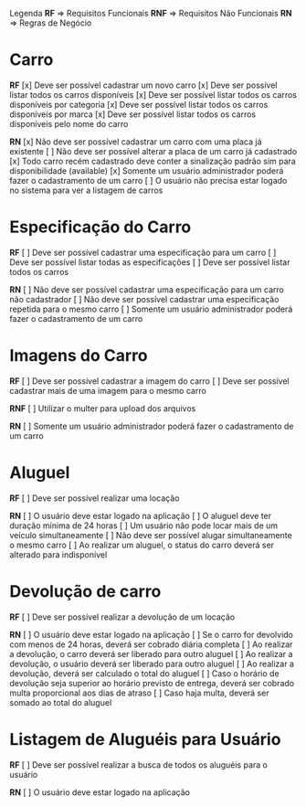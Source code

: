 Legenda
**RF** => Requisitos Funcionais
**RNF** => Requisitos Não Funcionais
**RN** => Regras de Negócio

# Carro

**RF**
[x] Deve ser possível cadastrar um novo carro
[x] Deve ser possível listar todos os carros disponíveis
[x] Deve ser possível listar todos os carros disponíveis por categoria
[x] Deve ser possível listar todos os carros disponíveis por marca
[x] Deve ser possível listar todos os carros disponíveis pelo nome do carro


**RN**
[x] Não deve ser possível cadastrar um carro com uma placa já existente
[ ] Não deve ser possível alterar a placa de um carro já cadastrado
[x] Todo carro recém cadastrado deve conter a sinalização padrão sim para disponibilidade (available)
[x] Somente um usuário administrador poderá fazer o cadastramento de um carro
[ ] O usuário não precisa estar logado no sistema para ver a listagem de carros


# Especificação do Carro

**RF**
[ ] Deve ser possível cadastrar uma especificação para um carro
[ ] Deve ser possível listar todas as especificações
[ ] Deve ser possível listar todos os carros

**RN**
[ ] Não deve ser possível cadastrar uma especificação para um carro não cadastrador
[ ] Não deve ser possível cadastrar uma especificação repetida para o mesmo carro
[ ] Somente um usuário administrador poderá fazer o cadastramento de um carro


# Imagens do Carro

**RF**
[ ] Deve ser possível cadastrar a imagem do carro
[ ] Deve ser possível cadastrar mais de uma imagem para o mesmo carro

**RNF**
[ ] Utilizar o multer para upload dos arquivos

**RN**
[ ] Somente um usuário administrador poderá fazer o cadastramento de um carro


# Aluguel

**RF**
[ ]  Deve ser possível realizar uma locação

**RN**
[ ]  O usuário deve estar logado na aplicação
[ ]  O aluguel deve ter duração mínima de 24 horas
[ ]  Um usuário não pode locar mais de um veículo simultaneamente
[ ]  Não deve ser possível alugar simultaneamente o mesmo carro
[ ]  Ao realizar um aluguel, o status do carro deverá ser alterado para indisponível


# Devolução de carro

**RF**
[ ]  Deve ser possível realizar a devolução de um locação

**RN**
[ ]  O usuário deve estar logado na aplicação
[ ]  Se o carro for devolvido com menos de 24 horas, deverá ser cobrado diária completa
[ ]  Ao realizar a devolução, o carro deverá ser liberado para outro aluguel
[ ]  Ao realizar a devolução, o usuário deverá ser liberado para outro aluguel
[ ]  Ao realizar a devolução, deverá ser calculado o total do aluguel
[ ]  Caso o horário de devolução seja superior ao horário previsto de entrega,
     deverá ser cobrado multa proporcional aos dias de atraso
[ ]  Caso haja multa, deverá ser somado ao total do aluguel


# Listagem de Aluguéis para Usuário

**RF**
[ ] Deve ser possível realizar a busca de todos os aluguéis para o usuário

**RN**
[ ] O usuário deve estar logado na aplicação